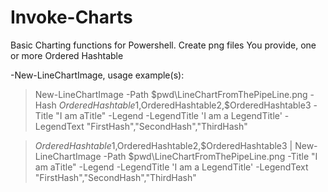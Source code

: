 # Invoke-Charts
Basic Charting functions for Powershell.
Create png files
You provide, one or more Ordered Hashtable

-New-LineChartImage, usage example(s):
>New-LineChartImage -Path $pwd\LineChartFromThePipeLine.png -Hash $OrderedHashtable1,$OrderedHashtable2,$OrderedHashtable3 -Title "I am aTitle" -Legend -LegendTitle 'I am a LegendTitle' -LegendText "FirstHash","SecondHash","ThirdHash"

>$OrderedHashtable1,$OrderedHashtable2,$OrderedHashtable3 | New-LineChartImage -Path $pwd\LineChartFromThePipeLine.png -Title "I am aTitle" -Legend -LegendTitle 'I am a LegendTitle' -LegendText "FirstHash","SecondHash","ThirdHash"


